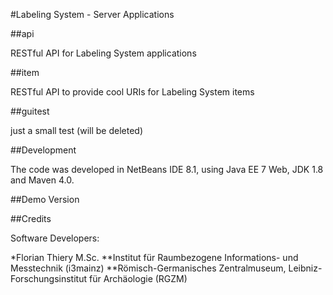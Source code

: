 #Labeling System - Server Applications

##api

RESTful API for Labeling System applications

##item

RESTful API to provide cool URIs for Labeling System items

##guitest

just a small test (will be deleted)

##Development

The code was developed in NetBeans IDE 8.1, using Java EE 7 Web, JDK 1.8 and Maven 4.0.

##Demo Version

##Credits

Software Developers:

*Florian Thiery M.Sc.
**Institut für Raumbezogene Informations- und Messtechnik (i3mainz)
**Römisch-Germanisches Zentralmuseum, Leibniz-Forschungsinstitut für Archäologie (RGZM)
